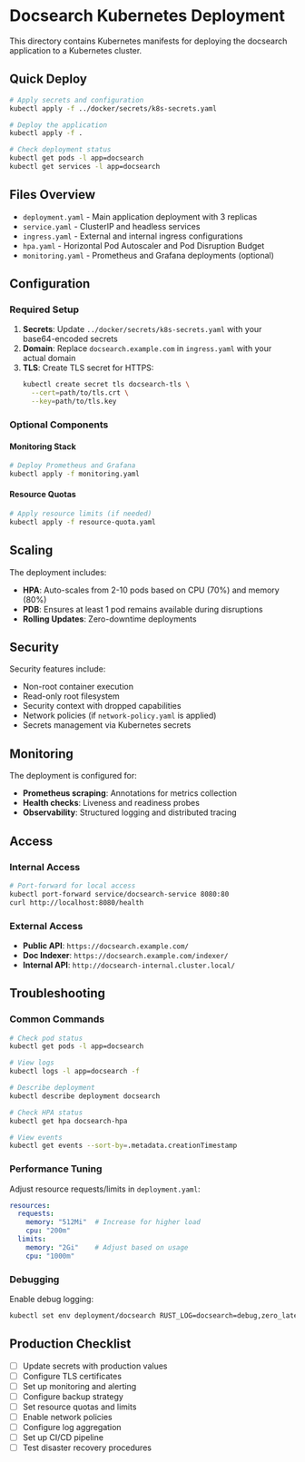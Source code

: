# Docsearch Kubernetes Deployment

This directory contains Kubernetes manifests for deploying the docsearch application to a Kubernetes cluster.

## Quick Deploy

```bash
# Apply secrets and configuration
kubectl apply -f ../docker/secrets/k8s-secrets.yaml

# Deploy the application
kubectl apply -f .

# Check deployment status
kubectl get pods -l app=docsearch
kubectl get services -l app=docsearch
```

## Files Overview

- `deployment.yaml` - Main application deployment with 3 replicas
- `service.yaml` - ClusterIP and headless services
- `ingress.yaml` - External and internal ingress configurations
- `hpa.yaml` - Horizontal Pod Autoscaler and Pod Disruption Budget
- `monitoring.yaml` - Prometheus and Grafana deployments (optional)

## Configuration

### Required Setup

1. **Secrets**: Update `../docker/secrets/k8s-secrets.yaml` with your base64-encoded secrets
2. **Domain**: Replace `docsearch.example.com` in `ingress.yaml` with your actual domain
3. **TLS**: Create TLS secret for HTTPS:
   ```bash
   kubectl create secret tls docsearch-tls \
     --cert=path/to/tls.crt \
     --key=path/to/tls.key
   ```

### Optional Components

#### Monitoring Stack
```bash
# Deploy Prometheus and Grafana
kubectl apply -f monitoring.yaml
```

#### Resource Quotas
```bash
# Apply resource limits (if needed)
kubectl apply -f resource-quota.yaml
```

## Scaling

The deployment includes:
- **HPA**: Auto-scales from 2-10 pods based on CPU (70%) and memory (80%)
- **PDB**: Ensures at least 1 pod remains available during disruptions
- **Rolling Updates**: Zero-downtime deployments

## Security

Security features include:
- Non-root container execution
- Read-only root filesystem
- Security context with dropped capabilities
- Network policies (if `network-policy.yaml` is applied)
- Secrets management via Kubernetes secrets

## Monitoring

The deployment is configured for:
- **Prometheus scraping**: Annotations for metrics collection
- **Health checks**: Liveness and readiness probes
- **Observability**: Structured logging and distributed tracing

## Access

### Internal Access
```bash
# Port-forward for local access
kubectl port-forward service/docsearch-service 8080:80
curl http://localhost:8080/health
```

### External Access
- **Public API**: `https://docsearch.example.com/`
- **Doc Indexer**: `https://docsearch.example.com/indexer/`
- **Internal API**: `http://docsearch-internal.cluster.local/`

## Troubleshooting

### Common Commands
```bash
# Check pod status
kubectl get pods -l app=docsearch

# View logs
kubectl logs -l app=docsearch -f

# Describe deployment
kubectl describe deployment docsearch

# Check HPA status
kubectl get hpa docsearch-hpa

# View events
kubectl get events --sort-by=.metadata.creationTimestamp
```

### Performance Tuning

Adjust resource requests/limits in `deployment.yaml`:
```yaml
resources:
  requests:
    memory: "512Mi"  # Increase for higher load
    cpu: "200m"
  limits:
    memory: "2Gi"    # Adjust based on usage
    cpu: "1000m"
```

### Debugging

Enable debug logging:
```bash
kubectl set env deployment/docsearch RUST_LOG=docsearch=debug,zero_latency=debug
```

## Production Checklist

- [ ] Update secrets with production values
- [ ] Configure TLS certificates
- [ ] Set up monitoring and alerting
- [ ] Configure backup strategy
- [ ] Set resource quotas and limits
- [ ] Enable network policies
- [ ] Configure log aggregation
- [ ] Set up CI/CD pipeline
- [ ] Test disaster recovery procedures
